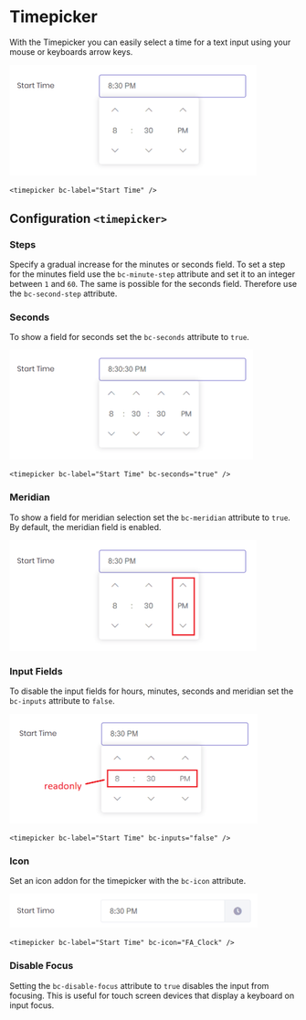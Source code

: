 # Timepicker

With the Timepicker you can easily select a time for a text input using your mouse or keyboards arrow keys.

<img src="https://raw.githubusercontent.com/brecons/metronic-tag-helper/develop/docs/images/timepicker_01.png" width="433" alt="Mecons Timepicker">

```markup
<timepicker bc-label="Start Time" />
```

## Configuration `<timepicker>`

### Steps

Specify a gradual increase for the minutes or seconds field. To set a step for the minutes field use the `bc-minute-step` attribute and set it to an integer between `1` and `60`. The same is possible for the seconds field. Therefore use the `bc-second-step` attribute.

### Seconds

To show a field for seconds set the `bc-seconds` attribute to `true`.

<img src="https://raw.githubusercontent.com/brecons/metronic-tag-helper/develop/docs/images/timepicker_02.png" width="426" alt="Timepicker with Seconds Field">

```markup
<timepicker bc-label="Start Time" bc-seconds="true" />
```

### Meridian

To show a field for meridian selection set the `bc-meridian` attribute to `true`. By default, the meridian field is enabled.

<img src="https://raw.githubusercontent.com/brecons/metronic-tag-helper/develop/docs/images/timepicker_03.png" width="433" alt="Timepicker with Meridian Field">

### Input Fields

To disable the input fields for hours, minutes, seconds and meridian set the `bc-inputs` attribute to `false`.

<img src="https://raw.githubusercontent.com/brecons/metronic-tag-helper/develop/docs/images/timepicker_04.png" width="434" alt="Timepicker without Input Fields">

```markup
<timepicker bc-label="Start Time" bc-inputs="false" />
```

### Icon

Set an icon addon for the timepicker with the `bc-icon` attribute.

<img src="https://raw.githubusercontent.com/brecons/metronic-tag-helper/develop/docs/images/timepicker_05.png" width="434" alt="Timepicker Icon">

```markup
<timepicker bc-label="Start Time" bc-icon="FA_Clock" />
```

### Disable Focus

Setting the `bc-disable-focus` attribute to `true` disables the input from focusing. This is useful for touch screen devices that display a keyboard on input focus.